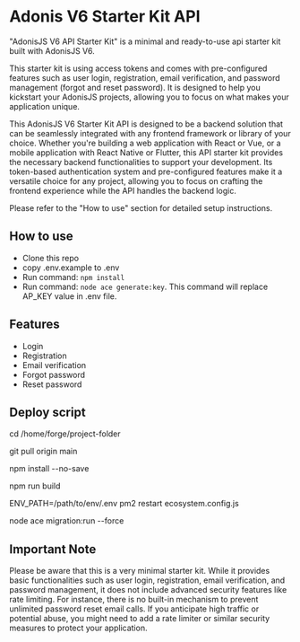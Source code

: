# Adonis V6 Starter Kit API

"AdonisJS V6 API Starter Kit" is a minimal and ready-to-use api starter kit built with AdonisJS V6.

This starter kit is using access tokens and comes with pre-configured features such as user login, registration, email verification, and password management (forgot and reset password). It is designed to help you kickstart your AdonisJS projects, allowing you to focus on what makes your application unique.

This AdonisJS V6 Starter Kit API is designed to be a backend solution that can be seamlessly integrated with any frontend framework or library of your choice. Whether you're building a web application with React or Vue, or a mobile application with React Native or Flutter, this API starter kit provides the necessary backend functionalities to support your development. Its token-based authentication system and pre-configured features make it a versatile choice for any project, allowing you to focus on crafting the frontend experience while the API handles the backend logic.

Please refer to the "How to use" section for detailed setup instructions.

## How to use

-   Clone this repo
-   copy .env.example to .env
-   Run command: `npm install`
-   Run command: `node ace generate:key`. This command will replace AP_KEY value in .env file.
<!-- -   Edit `ecosystem.config.js` file and change name to domain name or something unique on server. -->

## Features

-   Login
-   Registration
-   Email verification
-   Forgot password
-   Reset password

## Deploy script

cd /home/forge/project-folder

git pull origin main

<!-- git pull origin $FORGE_SITE_BRANCH -->

npm install --no-save

npm run build

ENV_PATH=/path/to/env/.env pm2 restart ecosystem.config.js

node ace migration:run --force

## Important Note

Please be aware that this is a very minimal starter kit. While it provides basic functionalities such as user login, registration, email verification, and password management, it does not include advanced security features like rate limiting. For instance, there is no built-in mechanism to prevent unlimited password reset email calls. If you anticipate high traffic or potential abuse, you might need to add a rate limiter or similar security measures to protect your application.
